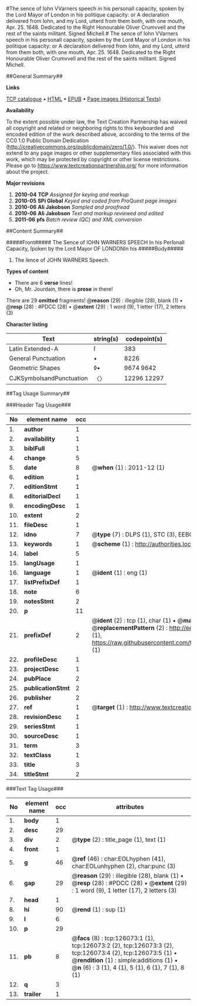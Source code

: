 #The sence of Iohn VVarners speech in his personall capacity, spoken by the Lord Mayor of London in his politique capacity: or A declaration delivered from Iohn, and my Lord, utterd from them both, with one mouth, Apr. 25. 1648. Dedicated to the Right Honourable Oliver Crumvvell and the rest of the saints militant. Signed Michell.#
The sence of Iohn VVarners speech in his personall capacity, spoken by the Lord Mayor of London in his politique capacity: or A declaration delivered from Iohn, and my Lord, utterd from them both, with one mouth, Apr. 25. 1648. Dedicated to the Right Honourable Oliver Crumvvell and the rest of the saints militant. Signed Michell.

##General Summary##

**Links**

[TCP catalogue](http://www.ota.ox.ac.uk/tcp/)  • 
[HTML](http://tei.it.ox.ac.uk/tcp/Texts-HTML/free/A92/A92915.html)  • 
[EPUB](http://tei.it.ox.ac.uk/tcp/Texts-EPUB/free/A92/A92915.epub) • 
[Page images (Historical Texts)](https://historicaltexts.jisc.ac.uk/eebo-99873596e)

**Availability**

To the extent possible under law, the Text Creation Partnership has waived all copyright and related or neighboring rights to this keyboarded and encoded edition of the work described above, according to the terms of the CC0 1.0 Public Domain Dedication (http://creativecommons.org/publicdomain/zero/1.0/). This waiver does not extend to any page images or other supplementary files associated with this work, which may be protected by copyright or other license restrictions. Please go to https://www.textcreationpartnership.org/ for more information about the project.

**Major revisions**

1. __2010-04__ __TCP__ *Assigned for keying and markup*
1. __2010-05__ __SPi Global__ *Keyed and coded from ProQuest page images*
1. __2010-06__ __Ali Jakobson__ *Sampled and proofread*
1. __2010-06__ __Ali Jakobson__ *Text and markup reviewed and edited*
1. __2011-06__ __pfs__ *Batch review (QC) and XML conversion*

##Content Summary##

#####Front#####
The Sence of IOHN WARNERS SPEECH In his Perſonall Capacity, ſpoken by the Lord Mayor OF LONDONIn his
#####Body#####

1. The ſence of JOHN WARNERS Speech.

**Types of content**

  * There are 6 **verse** lines!
  * Oh, Mr. Jourdain, there is **prose** in there!

There are 29 **omitted** fragments! 
 @__reason__ (29) : illegible (28), blank (1)  •  @__resp__ (28) : #PDCC (28)  •  @__extent__ (29) : 1 word (9), 1 letter (17), 2 letters (3)

**Character listing**


|Text|string(s)|codepoint(s)|
|---|---|---|
|Latin Extended-A|ſ|383|
|General Punctuation|•|8226|
|Geometric Shapes|◊▪|9674 9642|
|CJKSymbolsandPunctuation|〈〉|12296 12297|

##Tag Usage Summary##

###Header Tag Usage###

|No|element name|occ|attributes|
|---|---|---|---|
|1.|__author__|1||
|2.|__availability__|1||
|3.|__biblFull__|1||
|4.|__change__|5||
|5.|__date__|8| @__when__ (1) : 2011-12 (1)|
|6.|__edition__|1||
|7.|__editionStmt__|1||
|8.|__editorialDecl__|1||
|9.|__encodingDesc__|1||
|10.|__extent__|2||
|11.|__fileDesc__|1||
|12.|__idno__|7| @__type__ (7) : DLPS (1), STC (3), EEBO-CITATION (1), PROQUEST (1), VID (1)|
|13.|__keywords__|1| @__scheme__ (1) : http://authorities.loc.gov/ (1)|
|14.|__label__|5||
|15.|__langUsage__|1||
|16.|__language__|1| @__ident__ (1) : eng (1)|
|17.|__listPrefixDef__|1||
|18.|__note__|6||
|19.|__notesStmt__|2||
|20.|__p__|11||
|21.|__prefixDef__|2| @__ident__ (2) : tcp (1), char (1)  •  @__matchPattern__ (2) : ([0-9\-]+):([0-9IVX]+) (1), (.+) (1)  •  @__replacementPattern__ (2) : http://eebo.chadwyck.com/downloadtiff?vid=$1&page=$2 (1), https://raw.githubusercontent.com/textcreationpartnership/Texts/master/tcpchars.xml#$1 (1)|
|22.|__profileDesc__|1||
|23.|__projectDesc__|1||
|24.|__pubPlace__|2||
|25.|__publicationStmt__|2||
|26.|__publisher__|2||
|27.|__ref__|1| @__target__ (1) : http://www.textcreationpartnership.org/docs/. (1)|
|28.|__revisionDesc__|1||
|29.|__seriesStmt__|1||
|30.|__sourceDesc__|1||
|31.|__term__|3||
|32.|__textClass__|1||
|33.|__title__|3||
|34.|__titleStmt__|2||


###Text Tag Usage###

|No|element name|occ|attributes|
|---|---|---|---|
|1.|__body__|1||
|2.|__desc__|29||
|3.|__div__|2| @__type__ (2) : title_page (1), text (1)|
|4.|__front__|1||
|5.|__g__|46| @__ref__ (46) : char:EOLhyphen (41), char:EOLunhyphen (2), char:punc (3)|
|6.|__gap__|29| @__reason__ (29) : illegible (28), blank (1)  •  @__resp__ (28) : #PDCC (28)  •  @__extent__ (29) : 1 word (9), 1 letter (17), 2 letters (3)|
|7.|__head__|1||
|8.|__hi__|90| @__rend__ (1) : sup (1)|
|9.|__l__|6||
|10.|__p__|29||
|11.|__pb__|8| @__facs__ (8) : tcp:126073:1 (1), tcp:126073:2 (2), tcp:126073:3 (2), tcp:126073:4 (2), tcp:126073:5 (1)  •  @__rendition__ (1) : simple:additions (1)  •  @__n__ (6) : 3 (1), 4 (1), 5 (1), 6 (1), 7 (1), 8 (1)|
|12.|__q__|3||
|13.|__trailer__|1||
